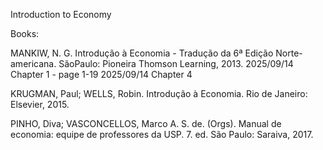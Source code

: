 Introduction to Economy

Books:

MANKIW, N. G. Introdução à Economia - Tradução da 6ª Edição Norte-americana. SãoPaulo: Pioneira Thomson Learning, 2013.
2025/09/14 Chapter 1 - page 1-19
2025/09/14 Chapter 4

KRUGMAN, Paul; WELLS, Robin. Introdução à Economia. Rio de Janeiro: Elsevier, 2015.

PINHO, Diva; VASCONCELLOS, Marco A. S. de. (Orgs). Manual de economia: equipe de professores da USP. 7. ed. São Paulo: Saraiva, 2017.
